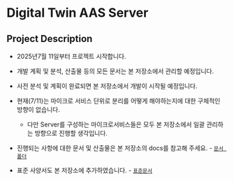 # Digital Twin AAS Server 

## Project Description

- 2025년7월 11일부터 프로젝트 시작합니다.
- 개발 계획 및 분석, 산출물 등의 모든 문서는 본 저장소에서 관리할 예정입니다.
- 사전 분석 및 계획이 완료되면 본 저장소에서 개발이 시작될 예정입니다.
- 현재(7/11)는 마이크로 서비스 단위로 분리를 어떻게 해야하는지에 대한 구체적인 방향이 없습니다.
  - 다만 Server를 구성하는 마이크로서비스들은 모두 본 저장소에서 일괄 관리하는 방향으로 진행할 생각입니다.

- 진행되는 사항에 대한 문서 및 산출물은 본 저장소의 docs를 참고해 주세요. - [`문서 폴더`](./main%20project/docs/)

- 표준 사양서도 본 저장소에 추가하였습니다. - [`표준문서`](./main%20project/docs/99_aas-specification-docs/)